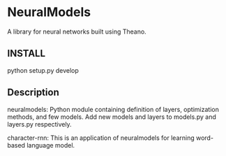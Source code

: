 # NeuralModels
A library for neural networks built using Theano.

## INSTALL

python setup.py develop

## Description

neuralmodels: Python module containing definition of layers, optimization methods, and few models. Add new models and layers to models.py and layers.py respectively.

character-rnn: This is an application of neuralmodels for learning word-based language model. 
